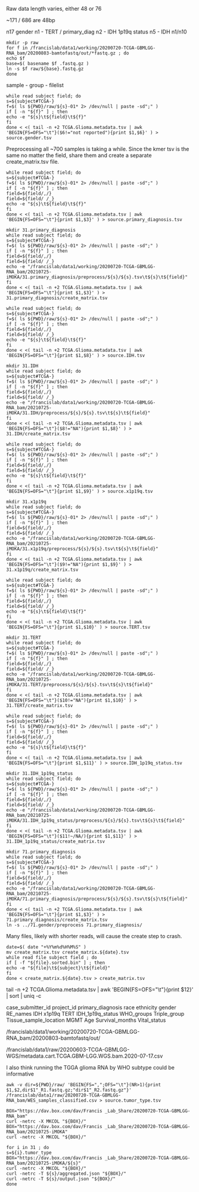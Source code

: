 
Raw data length varies, either 48 or 76

~171 / 686 are 48bp


n17 gender
n1 - TERT / primary_diag
n2 - IDH 1p19q status
n5 - IDH
n1/n10




```
mkdir -p raw
for f in /francislab/data1/working/20200720-TCGA-GBMLGG-RNA_bam/20200803-bamtofastq/out/*fastq.gz ; do
echo $f
base=$( basename $f .fastq.gz )
ln -s $f raw/${base}.fastq.gz
done
```



sample - group - filelist

```
while read subject field; do
s=${subject#TCGA-}
f=$( ls ${PWD}/raw/${s}-01* 2> /dev/null | paste -sd";" )
if [ -n "${f}" ] ; then
echo -e "${s}\t${field}\t${f}"
fi
done < <( tail -n +2 TCGA.Glioma.metadata.tsv | awk 'BEGIN{FS=OFS="\t"}($6!="not reported"){print $1,$6}' ) > source.gender.tsv
```



Preprocessing all ~700 samples is taking a while. 
Since the kmer tsv is the same no matter the field, share them and create a separate create_matrix.tsv file.



```
while read subject field; do
s=${subject#TCGA-}
f=$( ls ${PWD}/raw/${s}-01* 2> /dev/null | paste -sd";" )
if [ -n "${f}" ] ; then
field=${field/,/}
field=${field/ /_}
echo -e "${s}\t${field}\t${f}"
fi
done < <( tail -n +2 TCGA.Glioma.metadata.tsv | awk 'BEGIN{FS=OFS="\t"}{print $1,$3}' ) > source.primary_diagnosis.tsv

mkdir 31.primary_diagnosis
while read subject field; do
s=${subject#TCGA-}
f=$( ls ${PWD}/raw/${s}-01* 2> /dev/null | paste -sd";" )
if [ -n "${f}" ] ; then
field=${field/,/}
field=${field/ /_}
echo -e "/francislab/data1/working/20200720-TCGA-GBMLGG-RNA_bam/20210725-iMOKA/31.primary_diagnosis/preprocess/${s}/${s}.tsv\t${s}\t${field}"
fi
done < <( tail -n +2 TCGA.Glioma.metadata.tsv | awk 'BEGIN{FS=OFS="\t"}{print $1,$3}' ) > 31.primary_diagnosis/create_matrix.tsv
```


```
while read subject field; do
s=${subject#TCGA-}
f=$( ls ${PWD}/raw/${s}-01* 2> /dev/null | paste -sd";" )
if [ -n "${f}" ] ; then
field=${field/,/}
field=${field/ /_}
echo -e "${s}\t${field}\t${f}"
fi
done < <( tail -n +2 TCGA.Glioma.metadata.tsv | awk 'BEGIN{FS=OFS="\t"}{print $1,$8}' ) > source.IDH.tsv

mkdir 31.IDH
while read subject field; do
s=${subject#TCGA-}
f=$( ls ${PWD}/raw/${s}-01* 2> /dev/null | paste -sd";" )
if [ -n "${f}" ] ; then
field=${field/,/}
field=${field/ /_}
echo -e "/francislab/data1/working/20200720-TCGA-GBMLGG-RNA_bam/20210725-iMOKA/31.IDH/preprocess/${s}/${s}.tsv\t${s}\t${field}"
fi
done < <( tail -n +2 TCGA.Glioma.metadata.tsv | awk 'BEGIN{FS=OFS="\t"}($8!="NA"){print $1,$8}' ) > 31.IDH/create_matrix.tsv
```



```
while read subject field; do
s=${subject#TCGA-}
f=$( ls ${PWD}/raw/${s}-01* 2> /dev/null | paste -sd";" )
if [ -n "${f}" ] ; then
field=${field/,/}
field=${field/ /_}
echo -e "${s}\t${field}\t${f}"
fi
done < <( tail -n +2 TCGA.Glioma.metadata.tsv | awk 'BEGIN{FS=OFS="\t"}{print $1,$9}' ) > source.x1p19q.tsv

mkdir 31.x1p19q
while read subject field; do
s=${subject#TCGA-}
f=$( ls ${PWD}/raw/${s}-01* 2> /dev/null | paste -sd";" )
if [ -n "${f}" ] ; then
field=${field/,/}
field=${field/ /_}
echo -e "/francislab/data1/working/20200720-TCGA-GBMLGG-RNA_bam/20210725-iMOKA/31.x1p19q/preprocess/${s}/${s}.tsv\t${s}\t${field}"
fi
done < <( tail -n +2 TCGA.Glioma.metadata.tsv | awk 'BEGIN{FS=OFS="\t"}($9!="NA"){print $1,$9}' ) > 31.x1p19q/create_matrix.tsv
```



```
while read subject field; do
s=${subject#TCGA-}
f=$( ls ${PWD}/raw/${s}-01* 2> /dev/null | paste -sd";" )
if [ -n "${f}" ] ; then
field=${field/,/}
field=${field/ /_}
echo -e "${s}\t${field}\t${f}"
fi
done < <( tail -n +2 TCGA.Glioma.metadata.tsv | awk 'BEGIN{FS=OFS="\t"}{print $1,$10}' ) > source.TERT.tsv

mkdir 31.TERT
while read subject field; do
s=${subject#TCGA-}
f=$( ls ${PWD}/raw/${s}-01* 2> /dev/null | paste -sd";" )
if [ -n "${f}" ] ; then
field=${field/,/}
field=${field/ /_}
echo -e "/francislab/data1/working/20200720-TCGA-GBMLGG-RNA_bam/20210725-iMOKA/31.TERT/preprocess/${s}/${s}.tsv\t${s}\t${field}"
fi
done < <( tail -n +2 TCGA.Glioma.metadata.tsv | awk 'BEGIN{FS=OFS="\t"}($10!="NA"){print $1,$10}' ) > 31.TERT/create_matrix.tsv
```



```
while read subject field; do
s=${subject#TCGA-}
f=$( ls ${PWD}/raw/${s}-01* 2> /dev/null | paste -sd";" )
if [ -n "${f}" ] ; then
field=${field/,/}
field=${field/ /_}
echo -e "${s}\t${field}\t${f}"
fi
done < <( tail -n +2 TCGA.Glioma.metadata.tsv | awk 'BEGIN{FS=OFS="\t"}{print $1,$11}' ) > source.IDH_1p19q_status.tsv

mkdir 31.IDH_1p19q_status
while read subject field; do
s=${subject#TCGA-}
f=$( ls ${PWD}/raw/${s}-01* 2> /dev/null | paste -sd";" )
if [ -n "${f}" ] ; then
field=${field/,/}
field=${field/ /_}
echo -e "/francislab/data1/working/20200720-TCGA-GBMLGG-RNA_bam/20210725-iMOKA/31.IDH_1p19q_status/preprocess/${s}/${s}.tsv\t${s}\t${field}"
fi
done < <( tail -n +2 TCGA.Glioma.metadata.tsv | awk 'BEGIN{FS=OFS="\t"}($11!~/NA/){print $1,$11}' ) > 31.IDH_1p19q_status/create_matrix.tsv
```







```
mkdir 71.primary_diagnosis
while read subject field; do
s=${subject#TCGA-}
f=$( ls ${PWD}/raw/${s}-01* 2> /dev/null | paste -sd";" )
if [ -n "${f}" ] ; then
field=${field/,/}
field=${field/ /_}
echo -e "/francislab/data1/working/20200720-TCGA-GBMLGG-RNA_bam/20210725-iMOKA/71.primary_diagnosis/preprocess/${s}/${s}.tsv\t${s}\t${field}"
fi
done < <( tail -n +2 TCGA.Glioma.metadata.tsv | awk 'BEGIN{FS=OFS="\t"}{print $1,$3}' ) > 71.primary_diagnosis/create_matrix.tsv
ln -s ../71.gender/preprocess 71.primary_diagnosis/
```



Many files, likely with shorter reads, will cause the create step to crash.
```
date=$( date "+%Y%m%d%H%M%S" )
mv create_matrix.tsv create_matrix.${date}.tsv
while read file subject field ; do
if [ -f "${file}.sorted.bin" ] ; then
echo -e "${file}\t${subject}\t${field}"
fi
done < create_matrix.${date}.tsv > create_matrix.tsv
```




tail -n +2 TCGA.Glioma.metadata.tsv | awk 'BEGIN{FS=OFS="\t"}{print $12}' | sort | uniq -c


case_submitter_id	project_id	primary_diagnosis	race	ethnicity	gender	RE_names	IDH	x1p19q	TERT	IDH_1p19q_status	WHO_groups	Triple_group	Tissue_sample_location	MGMT	Age	Survival_months	Vital_status




/francislab/data1/working/20200720-TCGA-GBMLGG-RNA_bam/20200803-bamtofastq/out/

/francislab/data1/raw/20200603-TCGA-GBMLGG-WGS/metadata.cart.TCGA.GBM-LGG.WGS.bam.2020-07-17.csv 

I also think running the TGGA glioma RNA by WHO subtype could be informative


```
awk -v dir=${PWD}/raw/ 'BEGIN{FS=",";OFS="\t"}(NR>1){print $1,$2,dir$1"_R1.fastq.gz;"dir$1"_R2.fastq.gz"}' /francislab/data1/raw/20200720-TCGA-GBMLGG-RNA_bam/WES_samples_classified.csv > source.tumor_type.tsv
```

```
BOX="https://dav.box.com/dav/Francis _Lab_Share/20200720-TCGA-GBMLGG-RNA_bam"
curl -netrc -X MKCOL "${BOX}/"
BOX="https://dav.box.com/dav/Francis _Lab_Share/20200720-TCGA-GBMLGG-RNA_bam/20210725-iMOKA"
curl -netrc -X MKCOL "${BOX}/"

for i in 31 ; do
s=${i}.tumor_type
BOX="https://dav.box.com/dav/Francis _Lab_Share/20200720-TCGA-GBMLGG-RNA_bam/20210725-iMOKA/${s}"
curl -netrc -X MKCOL "${BOX}/"
curl -netrc -T ${s}/aggregated.json "${BOX}/"
curl -netrc -T ${s}/output.json "${BOX}/"
done
```


